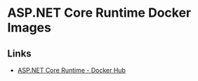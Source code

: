 # ASP.NET Core Runtime Docker Images

## Links

* [ASP.NET Core Runtime - Docker Hub](https://hub.docker.com/_/microsoft-dotnet-core-aspnet/)
